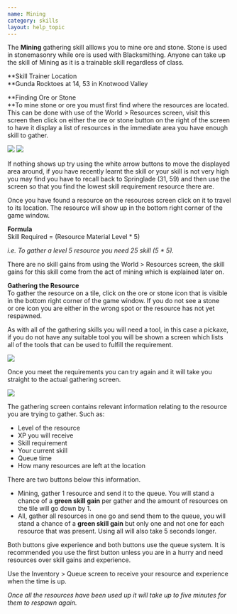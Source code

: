 ```yaml
---
name: Mining
category: skills
layout: help_topic
---
```

The **Mining** gathering skill alllows you to mine ore and stone. Stone is used in stonemasonry while ore is used with Blacksmithing. Anyone can take up the skill of Mining as it is a trainable skill regardless of class.

**Skill Trainer Location  
**Gunda Rocktoes at 14, 53 in Knotwood Valley

**Finding Ore or Stone  
**To mine stone or ore you must first find where the resources are located. This can be done with use of the World > Resources screen, visit this screen then click on either the ore or stone button on the right of the screen to have it display a list of resources in the immediate area you have enough skill to gather.

[![](https://lohcdn.com/images/t_mining1.jpg)](https://lohcdn.com/images/mining1.jpg) [![](https://lohcdn.com/images/t_mining2.jpg)](https://lohcdn.com/images/mining2.jpg)

If nothing shows up try using the white arrow buttons to move the displayed area around, if you have recently learnt the skill or your skill is not very high you may find you have to recall back to Springlade (31, 59) and then use the screen so that you find the lowest skill requirement resource there are.

Once you have found a resource on the resources screen click on it to travel to its location. The resource will show up in the bottom right corner of the game window.

**Formula**  
Skill Required = (Resource Material Level \* 5)

_i.e. To gather a level 5 resource you need 25 skill (5 \* 5)._

There are no skill gains from using the World > Resources screen, the skill gains for this skill come from the act of mining which is explained later on.

**Gathering the Resource**  
To gather the resource on a tile, click on the ore or stone icon that is visible in the bottom right corner of the game window. If you do not see a stone or ore icon you are either in the wrong spot or the resource has not yet respawned.

As with all of the gathering skills you will need a tool, in this case a pickaxe, if you do not have any suitable tool you will be shown a screen which lists all of the tools that can be used to fulfill the requirement.

[![](https://lohcdn.com/images/t_miningt.jpg)](https://lohcdn.com/images/miningt.jpg)

Once you meet the requirements you can try again and it will take you straight to the actual gathering screen.

[![](https://lohcdn.com/images/t_minings.jpg)](https://lohcdn.com/images/minings.jpg)

The gathering screen contains relevant information relating to the resource you are trying to gather. Such as:

*   Level of the resource
*   XP you will receive
*   Skill requirement
*   Your current skill
*   Queue time
*   How many resources are left at the location

There are two buttons below this information.

*   Mining, gather 1 resource and send it to the queue. You will stand a chance of a **green skill gain** per gather and the amount of resources on the tile will go down by 1.
*   All, gather all resources in one go and send them to the queue, you will stand a chance of a **green skill gain** but only one and not one for each resource that was present. Using all will also take 5 seconds longer.

Both buttons give experience and both buttons use the queue system. It is recommended you use the first button unless you are in a hurry and need resources over skill gains and experience.

Use the Inventory > Queue screen to receive your resource and experience when the time is up.

_Once all the resources have been used up it will take up to five minutes for them to respawn again._